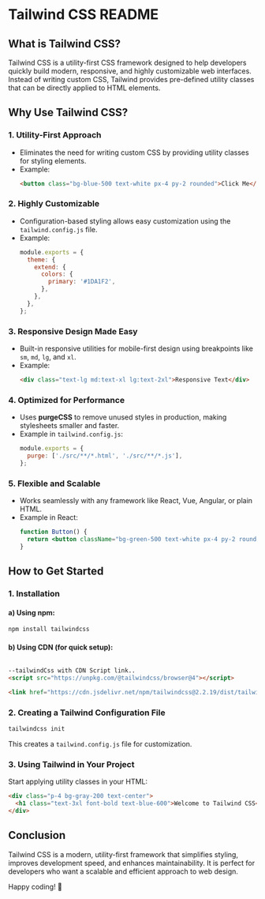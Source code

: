 # Tailwind CSS README

## What is Tailwind CSS?
Tailwind CSS is a utility-first CSS framework designed to help developers quickly build modern, responsive, and highly customizable web interfaces. Instead of writing custom CSS, Tailwind provides pre-defined utility classes that can be directly applied to HTML elements.

## Why Use Tailwind CSS?
### 1. **Utility-First Approach**
   - Eliminates the need for writing custom CSS by providing utility classes for styling elements.
   - Example:
     ```html
     <button class="bg-blue-500 text-white px-4 py-2 rounded">Click Me</button>
     ```

### 2. **Highly Customizable**
   - Configuration-based styling allows easy customization using the `tailwind.config.js` file.
   - Example:
     ```js
     module.exports = {
       theme: {
         extend: {
           colors: {
             primary: '#1DA1F2',
           },
         },
       },
     };
     ```

### 3. **Responsive Design Made Easy**
   - Built-in responsive utilities for mobile-first design using breakpoints like `sm`, `md`, `lg`, and `xl`.
   - Example:
     ```html
     <div class="text-lg md:text-xl lg:text-2xl">Responsive Text</div>
     ```

### 4. **Optimized for Performance**
   - Uses **purgeCSS** to remove unused styles in production, making stylesheets smaller and faster.
   - Example in `tailwind.config.js`:
     ```js
     module.exports = {
       purge: ['./src/**/*.html', './src/**/*.js'],
     };
     ```

### 5. **Flexible and Scalable**
   - Works seamlessly with any framework like React, Vue, Angular, or plain HTML.
   - Example in React:
     ```jsx
     function Button() {
       return <button className="bg-green-500 text-white px-4 py-2 rounded">Click Me</button>;
     }
     ```

## How to Get Started
### 1. **Installation**
#### a) Using npm:
```sh
npm install tailwindcss
```

#### b) Using CDN (for quick setup):
```html

--tailwindCss with CDN Script link..
<script src="https://unpkg.com/@tailwindcss/browser@4"></script>

<link href="https://cdn.jsdelivr.net/npm/tailwindcss@2.2.19/dist/tailwind.min.css" rel="stylesheet">
```

### 2. **Creating a Tailwind Configuration File**
```sh
tailwindcss init
```
This creates a `tailwind.config.js` file for customization.

### 3. **Using Tailwind in Your Project**
Start applying utility classes in your HTML:
```html
<div class="p-4 bg-gray-200 text-center">
  <h1 class="text-3xl font-bold text-blue-600">Welcome to Tailwind CSS</h1>
</div>
```

## Conclusion
Tailwind CSS is a modern, utility-first framework that simplifies styling, improves development speed, and enhances maintainability. It is perfect for developers who want a scalable and efficient approach to web design.

Happy coding! 🚀

